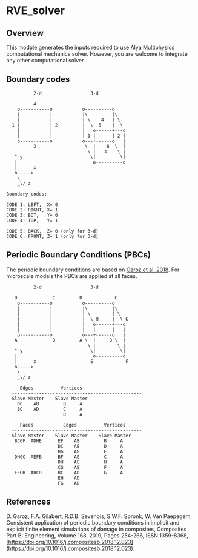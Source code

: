 # RVE_solver

## Overview
This module generates the inputs required to use Alya Multiphysics computational mechanics solver. However, you are welcome to integrate any other computational solver.

## Boundary codes
```
          2-d                  3-d             

          4   
    o-----------o           o----------o            
    |           |           |\         |\          
    |           |           | \    4   | \           
  1 |           | 2         |  \  5    |  \      
    |           |           |   o------+---o     
    |           |           | 1 |      | 2 |  
    o-----------o           o---+------o   | 
          3                  \  |    6  \  | 
                              \ |   3    \ |
   ^ y                         \|         \| 
   |                            o----------o
   |      x                     
   o----->
    \
    _\/ z 

Boundary codes:

CODE 1: LEFT,  X= 0
CODE 2: RIGHT, X= 1
CODE 3: BOT,   Y= 0
CODE 4: TOP,   Y= 1

CODE 5: BACK,  Z= 0 (only for 3-d)
CODE 6: FRONT, Z= 1 (only for 3-d)
```

## Periodic Boundary Conditions (PBCs)

The periodic boundary conditions are based on [Garoz et al. 2018](https://doi.org/10.1016/j.compositesb.2018.12.023). For microscale models the PBCs are applied at all faces. 
```
          2-d                  3-d             

   D             C         D            C
    o-----------o           o----------o            
    |           |           |\         |\          
    |           |           | \        | \           
    |           |           |  \ H     |  \ G     
    |           |           |   o------+---o     
    |           |           |   |      |   |  
    o-----------o           o---+------o   | 
   A             B         A \  |     B \  | 
                              \ |        \ |
   ^ y                         \|         \| 
   |                            o----------o
   |      x                    E            F 
   o----->                     
    \
    _\/ z

     Edges          Vertices
  ------------------------------------------------
  Slave Master    Slave Master
    DC    AB         B     A
    BC    AD         C     A
                     D     A
                     
     Faces           Edges          Vertices
  ------------------------------------------------ 
  Slave Master    Slave Master    Slave Master
   BCGF  ADHE      EF    AB         B     A
                   DC    AB         D     A
                   HG    AB         E     A  
   DHGC  AEFB      BF    AE         C     A
                   DH    AE         H     A
                   CG    AE         F     A
   EFGH  ABCD      BC    AD         G     A
                   EH    AD        
                   FG    AD
```

## References

D. Garoz, F.A. Gilabert, R.D.B. Sevenois, S.W.F. Spronk, W. Van Paepegem, Consistent application of periodic boundary conditions in implicit and explicit finite element simulations of damage in composites, Composites Part B: Engineering, Volume 168, 2019, Pages 254-266, ISSN 1359-8368, [https://doi.org/10.1016/j.compositesb.2018.12.023](https://doi.org/10.1016/j.compositesb.2018.12.023). 




